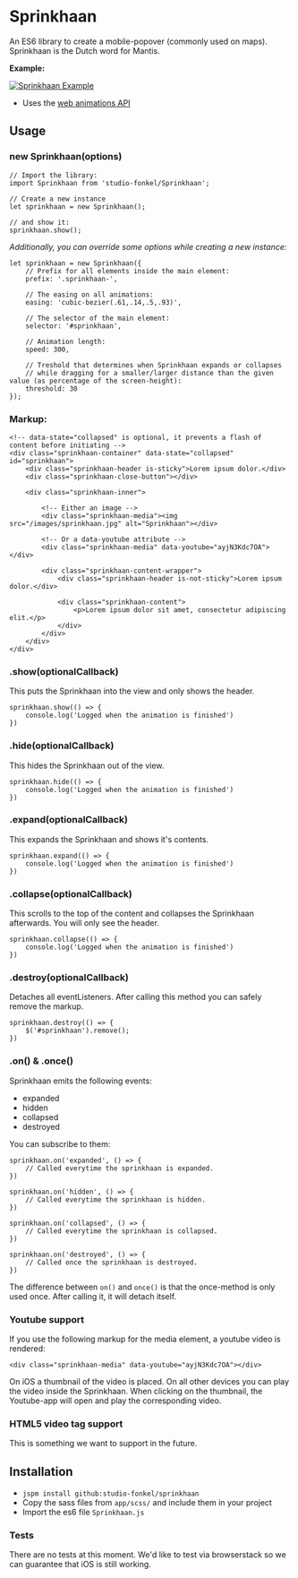 # Sprinkhaan

An ES6 library to create a mobile-popover (commonly used on maps). Sprinkhaan is the Dutch word for Mantis.

**Example:**

[![Sprinkhaan Example](https://raw.githubusercontent.com/studio-fonkel/sprinkhaan/master/sprinkhaan.gif)](https://www.youtube.com/watch?v=yJDuHduoRE4) 

* Uses the [web animations API](https://developer.mozilla.org/en-US/docs/Web/API/Web_Animations_API)

## Usage

### new Sprinkhaan(options)

```
// Import the library:
import Sprinkhaan from 'studio-fonkel/Sprinkhaan';

// Create a new instance
let sprinkhaan = new Sprinkhaan();

// and show it:
sprinkhaan.show();
```

*Additionally, you can override some options while creating a new instance:*

```
let sprinkhaan = new Sprinkhaan({
    // Prefix for all elements inside the main element:
    prefix: '.sprinkhaan-',
    
    // The easing on all animations:
    easing: 'cubic-bezier(.61,.14,.5,.93)',
    
    // The selector of the main element:
    selector: '#sprinkhaan',
    
    // Animation length:
    speed: 300,
    
    // Treshold that determines when Sprinkhaan expands or collapses
    // while dragging for a smaller/larger distance than the given value (as percentage of the screen-height):
    threshold: 30
});
```

### Markup:
```
<!-- data-state="collapsed" is optional, it prevents a flash of content before initiating -->
<div class="sprinkhaan-container" data-state="collapsed" id="sprinkhaan">
    <div class="sprinkhaan-header is-sticky">Lorem ipsum dolor.</div>
    <div class="sprinkhaan-close-button"></div>

    <div class="sprinkhaan-inner">
    
        <!-- Either an image -->
        <div class="sprinkhaan-media"><img src="/images/sprinkhaan.jpg" alt="Sprinkhaan"></div>   
                 
        <!-- Or a data-youtube attribute -->
        <div class="sprinkhaan-media" data-youtube="ayjN3Kdc7OA"></div>

        <div class="sprinkhaan-content-wrapper">
            <div class="sprinkhaan-header is-not-sticky">Lorem ipsum dolor.</div>

            <div class="sprinkhaan-content">
                <p>Lorem ipsum dolor sit amet, consectetur adipiscing elit.</p>
            </div>
        </div>
    </div>
</div>

```

### .show(optionalCallback)

This puts the Sprinkhaan into the view and only shows the header.

```
sprinkhaan.show(() => {
    console.log('Logged when the animation is finished')
})
```

### .hide(optionalCallback)

This hides the Sprinkhaan out of the view.

```
sprinkhaan.hide(() => {
    console.log('Logged when the animation is finished')
})
```
### .expand(optionalCallback)

This expands the Sprinkhaan and shows it's contents.

```
sprinkhaan.expand(() => {
    console.log('Logged when the animation is finished')
})
```

### .collapse(optionalCallback)

This scrolls to the top of the content and collapses the Sprinkhaan afterwards. You will only see the header.

```
sprinkhaan.collapse(() => {
    console.log('Logged when the animation is finished')
})
```

### .destroy(optionalCallback)

Detaches all eventListeners. After calling this method you can safely remove the markup.

```
sprinkhaan.destroy(() => {
    $('#sprinkhaan').remove();
})
```

### .on() & .once()

Sprinkhaan emits the following events:

* expanded
* hidden
* collapsed
* destroyed

You can subscribe to them:

```
sprinkhaan.on('expanded', () => {
    // Called everytime the sprinkhaan is expanded.
})

sprinkhaan.on('hidden', () => {
    // Called everytime the sprinkhaan is hidden.
})

sprinkhaan.on('collapsed', () => {
    // Called everytime the sprinkhaan is collapsed.
})

sprinkhaan.on('destroyed', () => {
    // Called once the sprinkhaan is destroyed.
})
```

The difference between `on()` and `once()` is that the once-method is only used once. After calling it, it will detach itself.

### Youtube support

If you use the following markup for the media element, a youtube video is rendered:

```
<div class="sprinkhaan-media" data-youtube="ayjN3Kdc7OA"></div>
```

On iOS a thumbnail of the video is placed. On all other devices you can play the video inside the Sprinkhaan. When clicking on the thumbnail, the Youtube-app will open and play the corresponding video.

### HTML5 video tag support

This is something we want to support in the future.

## Installation

* `jspm install github:studio-fonkel/sprinkhaan`
* Copy the sass files from `app/scss/` and include them in your project
* Import the es6 file `Sprinkhaan.js`

### Tests

There are no tests at this moment. We'd like to test via browserstack so we can guarantee that iOS is still working.
